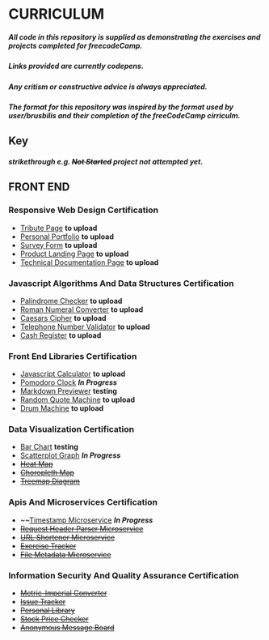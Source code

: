 # CURRICULUM

##### All code in this repository is supplied as demonstrating the exercises and projects completed for freecodeCamp.
##### Links provided are currently codepens.
##### Any critism or constructive advice is always appreciated.
##### The format for this repository was inspired by the format used by user/brusbilis and their completion of the freeCodeCamp cirriculm.

## Key

##### strikethrough e.g. ~~Not Started~~ project not attempted yet.



## FRONT END

### Responsive Web Design Certification

* [Tribute Page](https://codepen.io/EvanPlayle/pen/KGXqYx) **to upload**
* [Personal Portfolio](https://codepen.io/EvanPlayle/pen/KGXqYx) **to upload**
* [Survey Form](https://codepen.io/EvanPlayle/pen/KGXqYx) **to upload**
* [Product Landing Page](https://codepen.io/EvanPlayle/pen/KGXqYx) **to upload**
* [Technical Documentation Page](https://codepen.io/EvanPlayle/pen/KGXqYx) **to upload**

### Javascript Algorithms And Data Structures Certification 
 
* [Palindrome Checker](https://codepen.io/EvanPlayle/pen/KGXqYx) **to upload**
* [Roman Numeral Converter](https://codepen.io/EvanPlayle/pen/KGXqYx) **to upload**
* [Caesars Cipher](https://codepen.io/EvanPlayle/pen/KGXqYx) **to upload**
* [Telephone Number Validator](https://codepen.io/EvanPlayle/pen/KGXqYx) **to upload**
* [Cash Register](https://codepen.io/EvanPlayle/pen/KGXqYx) **to upload**
 
### Front End Libraries Certification 

* [Javascript Calculator](https://codepen.io/EvanPlayle/pen/KGXqYx) **to upload**
* [Pomodoro Clock](https://codepen.io/EvanPlayle/pen/KGXqYx) **_In Progress_**
* [Markdown Previewer](https://codepen.io/EvanPlayle/pen/KGXqYx) **testing**
* [Random Quote Machine](https://codepen.io/EvanPlayle/pen/KGXqYx) **to upload**
* [Drum Machine](https://codepen.io/EvanPlayle/pen/KGXqYx) **to upload**

### Data Visualization Certification 

* [Bar Chart](https://codepen.io/EvanPlayle/pen/KGXqYx) **testing**
* [Scatterplot Graph](https://codepen.io/EvanPlayle/pen/KGXqYx) **_In Progress_**
* ~~[Heat Map](https://codepen.io/EvanPlayle/pen/KGXqYx)~~
* ~~[Choropleth Map](https://codepen.io/EvanPlayle/pen/KGXqYx)~~
* ~~[Treemap Diagram](hhttps://codepen.io/EvanPlayle/pen/KGXqYx)~~

### Apis And Microservices Certification

* ~~[Timestamp Microservice](https://codepen.io/EvanPlayle/pen/KGXqYx) **_In Progress_**
* ~~[Request Header Parser Microservice](https://codepen.io/EvanPlayle/pen/KGXqYx)~~
* ~~[URL Shortener Microservice](https://codepen.io/EvanPlayle/pen/KGXqYx)~~
* ~~[Exercise Tracker](https://codepen.io/EvanPlayle/pen/KGXqYx)~~
* ~~[File Metadata Microservice](https://codepen.io/EvanPlayle/pen/KGXqYx)~~

### Information Security And Quality Assurance Certification 

* ~~[Metric-Imperial Converter](https://codepen.io/EvanPlayle/pen/KGXqYx)~~
* ~~[Issue Tracker](https://codepen.io/EvanPlayle/pen/KGXqYx)~~
* ~~[Personal Library](https://codepen.io/EvanPlayle/pen/KGXqYx)~~
* ~~[Stock Price Checker](https://codepen.io/EvanPlayle/pen/KGXqYx)~~
* ~~[Anonymous Message Board](https://codepen.io/EvanPlayle/pen/KGXqYx)~~


